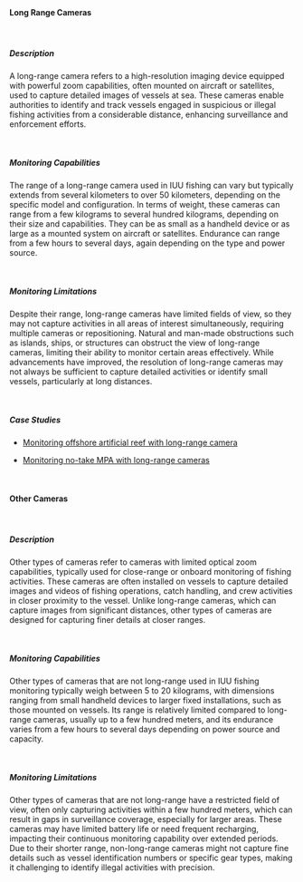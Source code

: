 <br>

#### **Long Range Cameras**

<br>

##### **Description**

A long-range camera refers to a high-resolution imaging device equipped with powerful zoom capabilities, often mounted on aircraft or satellites, used to capture detailed images of vessels at sea. These cameras enable authorities to identify and track vessels engaged in suspicious or illegal fishing activities from a considerable distance, enhancing surveillance and enforcement efforts. 


<br>

##### **Monitoring Capabilities**

The range of a long-range camera used in IUU fishing can vary but typically extends from several kilometers to over 50 kilometers, depending on the specific model and configuration. In terms of weight, these cameras can range from a few kilograms to several hundred kilograms, depending on their size and capabilities. They can be as small as a handheld device or as large as a mounted system on aircraft or satellites. Endurance can range from a few hours to several days, again depending on the type and power source. 


<br>

##### **Monitoring Limitations**

Despite their range, long-range cameras have limited fields of view, so they may not capture activities in all areas of interest simultaneously, requiring multiple cameras or repositioning. Natural and man-made obstructions such as islands, ships, or structures can obstruct the view of long-range cameras, limiting their ability to monitor certain areas effectively. While advancements have improved, the resolution of long-range cameras may not always be sufficient to capture detailed activities or identify small vessels, particularly at long distances.  

<br>

##### **Case Studies**

- [Monitoring offshore artificial reef with long-range camera](https://www.sciencedirect.com/science/article/pii/S0165783620301065)

- [Monitoring no-take MPA with long-range cameras](https://journals.plos.org/plosone/article?id=10.1371/journal.pone.0209926)

<br>


#### **Other Cameras**

<br>

##### **Description**

Other types of cameras refer to cameras with limited optical zoom capabilities, typically used for close-range or onboard monitoring of fishing activities. These cameras are often installed on vessels to capture detailed images and videos of fishing operations, catch handling, and crew activities in closer proximity to the vessel. Unlike long-range cameras, which can capture images from significant distances, other types of cameras are designed for capturing finer details at closer ranges.

<br>

##### **Monitoring Capabilities**

Other types of cameras that are not long-range used in IUU fishing monitoring typically weigh between 5 to 20 kilograms, with dimensions ranging from small handheld devices to larger fixed installations, such as those mounted on vessels. Its range is relatively limited compared to long-range cameras, usually up to a few hundred meters, and its endurance varies from a few hours to several days depending on power source and capacity. 


<br>

##### **Monitoring Limitations**

Other types of cameras that are not long-range have a restricted field of view, often only capturing activities within a few hundred meters, which can result in gaps in surveillance coverage, especially for larger areas. These cameras may have limited battery life or need frequent recharging, impacting their continuous monitoring capability over extended periods. Due to their shorter range, non-long-range cameras might not capture fine details such as vessel identification numbers or specific gear types, making it challenging to identify illegal activities with precision. 

<br>
